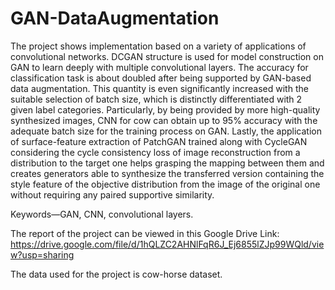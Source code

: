 # GAN-DataAugmentation
The project shows implementation based on a variety of applications of convolutional networks. DCGAN structure is used for model construction on GAN to learn deeply with multiple convolutional layers. The accuracy for 
classification task is about doubled after being supported by GAN-based data augmentation. This quantity is even significantly increased with the suitable selection of batch size, which is distinctly differentiated with 2 given label categories. 
Particularly, by being provided by more high-quality synthesized images, CNN for cow can obtain up to 95% accuracy with the adequate batch size for the training process on GAN. Lastly, the application of surface-feature extraction of PatchGAN trained along with CycleGAN considering the cycle 
consistency loss of image reconstruction from a distribution to the target one helps grasping the mapping between them and creates generators able to synthesize the transferred version 
containing the style feature of the objective distribution from the image of the original one without requiring any paired supportive similarity. 

Keywords—GAN, CNN, convolutional layers.

The report of the project can be viewed in this Google Drive Link: https://drive.google.com/file/d/1hQLZC2AHNlFqR6J_Ej6855lZJp99WQld/view?usp=sharing

The data used for the project is cow-horse dataset.
